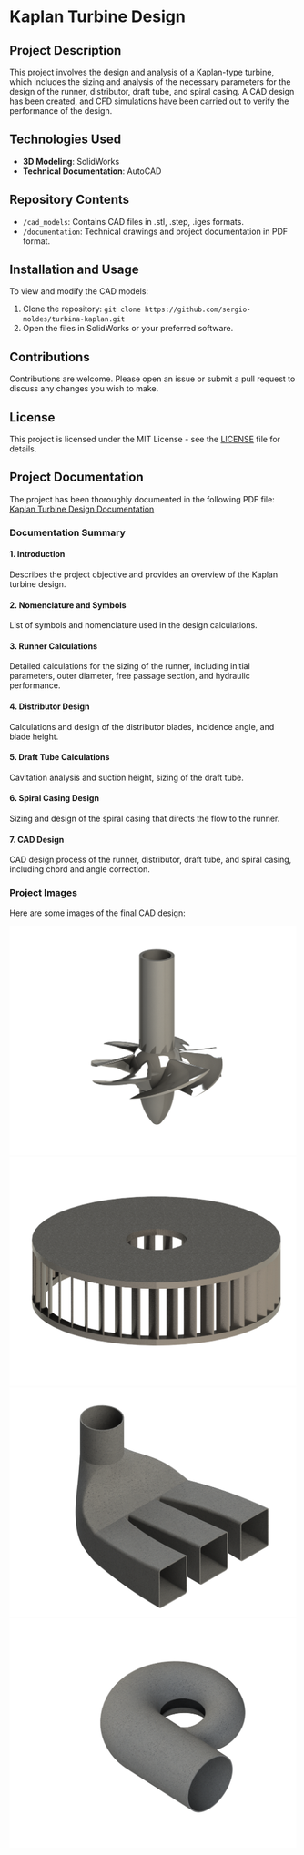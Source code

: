 # Kaplan Turbine Design

## Project Description

This project involves the design and analysis of a Kaplan-type turbine, which includes the sizing and analysis of the necessary parameters for the design of the runner, distributor, draft tube, and spiral casing. A CAD design has been created, and CFD simulations have been carried out to verify the performance of the design.

## Technologies Used

- **3D Modeling**: SolidWorks
- **Technical Documentation**: AutoCAD

## Repository Contents

- `/cad_models`: Contains CAD files in .stl, .step, .iges formats.
- `/documentation`: Technical drawings and project documentation in PDF format.

## Installation and Usage

To view and modify the CAD models:

1. Clone the repository: `git clone https://github.com/sergio-moldes/turbina-kaplan.git`
2. Open the files in SolidWorks or your preferred software.

## Contributions

Contributions are welcome. Please open an issue or submit a pull request to discuss any changes you wish to make.

## License

This project is licensed under the MIT License - see the [LICENSE](LICENSE) file for details.

## Project Documentation

The project has been thoroughly documented in the following PDF file: [Kaplan Turbine Design Documentation](documentation/Memoria_turbina_kaplan_final.pdf)

### Documentation Summary

#### 1. Introduction

Describes the project objective and provides an overview of the Kaplan turbine design.

#### 2. Nomenclature and Symbols

List of symbols and nomenclature used in the design calculations.

#### 3. Runner Calculations

Detailed calculations for the sizing of the runner, including initial parameters, outer diameter, free passage section, and hydraulic performance.

#### 4. Distributor Design

Calculations and design of the distributor blades, incidence angle, and blade height.

#### 5. Draft Tube Calculations

Cavitation analysis and suction height, sizing of the draft tube.

#### 6. Spiral Casing Design

Sizing and design of the spiral casing that directs the flow to the runner.

#### 7. CAD Design

CAD design process of the runner, distributor, draft tube, and spiral casing, including chord and angle correction.

### Project Images

Here are some images of the final CAD design:

![Runner](images/rodete.png)
![Distributor](images/distribuidor.png)
![Draft Tube](images/tubo_aspiracion.png)
![Spiral Casing](images/caja_espiral.png)

